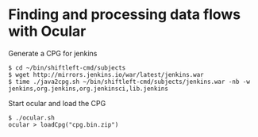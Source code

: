 # Finding and processing data flows with Ocular

Generate a CPG for jenkins

```
$ cd ~/bin/shiftleft-cmd/subjects
$ wget http://mirrors.jenkins.io/war/latest/jenkins.war
$ time ./java2cpg.sh ~/bin/shiftleft-cmd/subjects/jenkins.war -nb -w jenkins,org.jenkins,org.jenkinsci,lib.jenkins
```

Start ocular and load the CPG

```
$ ./ocular.sh
ocular > loadCpg("cpg.bin.zip")
```
